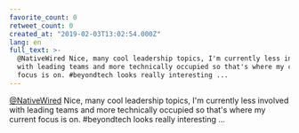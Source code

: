 ```yaml
---
favorite_count: 0
retweet_count: 0
created_at: "2019-02-03T13:02:54.000Z"
lang: en
full_text: >-
  @NativeWired Nice, many cool leadership topics, I'm currently less involved
  with leading teams and more technically occupied so that's where my current
  focus is on. #beyondtech looks really interesting ...
---
```


[@NativeWired](https://twitter.com/NativeWired) Nice, many cool leadership
topics, I'm currently less involved with leading teams and more technically
occupied so that's where my current focus is on. #beyondtech looks really
interesting ...
